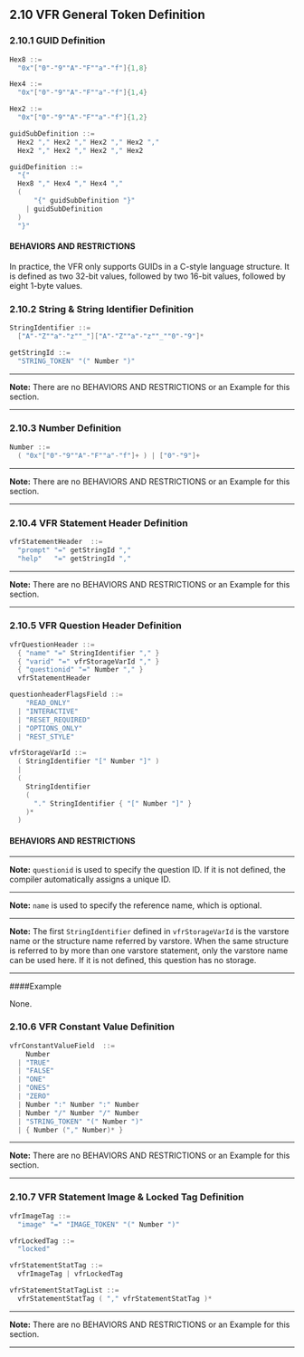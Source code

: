 <!--- @file
  2.10 VFR General Token Definition

  Copyright (c) 2007-2017, Intel Corporation. All rights reserved.<BR>
  (C) Copyright 2020 Hewlett Packard Enterprise Development LP<BR>

  Redistribution and use in source (original document form) and 'compiled'
  forms (converted to PDF, epub, HTML and other formats) with or without
  modification, are permitted provided that the following conditions are met:

  1) Redistributions of source code (original document form) must retain the
     above copyright notice, this list of conditions and the following
     disclaimer as the first lines of this file unmodified.

  2) Redistributions in compiled form (transformed to other DTDs, converted to
     PDF, epub, HTML and other formats) must reproduce the above copyright
     notice, this list of conditions and the following disclaimer in the
     documentation and/or other materials provided with the distribution.

  THIS DOCUMENTATION IS PROVIDED BY TIANOCORE PROJECT "AS IS" AND ANY EXPRESS OR
  IMPLIED WARRANTIES, INCLUDING, BUT NOT LIMITED TO, THE IMPLIED WARRANTIES OF
  MERCHANTABILITY AND FITNESS FOR A PARTICULAR PURPOSE ARE DISCLAIMED. IN NO
  EVENT SHALL TIANOCORE PROJECT  BE LIABLE FOR ANY DIRECT, INDIRECT, INCIDENTAL,
  SPECIAL, EXEMPLARY, OR CONSEQUENTIAL DAMAGES (INCLUDING, BUT NOT LIMITED TO,
  PROCUREMENT OF SUBSTITUTE GOODS OR SERVICES; LOSS OF USE, DATA, OR PROFITS;
  OR BUSINESS INTERRUPTION) HOWEVER CAUSED AND ON ANY THEORY OF LIABILITY,
  WHETHER IN CONTRACT, STRICT LIABILITY, OR TORT (INCLUDING NEGLIGENCE OR
  OTHERWISE) ARISING IN ANY WAY OUT OF THE USE OF THIS DOCUMENTATION, EVEN IF
  ADVISED OF THE POSSIBILITY OF SUCH DAMAGE.

-->

## 2.10 VFR General Token Definition

### 2.10.1 GUID Definition

```c
Hex8 ::=
  "0x"["0"-"9""A"-"F""a"-"f"]{1,8}

Hex4 ::=
  "0x"["0"-"9""A"-"F""a"-"f"]{1,4}

Hex2 ::=
  "0x"["0"-"9""A"-"F""a"-"f"]{1,2}

guidSubDefinition ::=
  Hex2 "," Hex2 "," Hex2 "," Hex2 ","
  Hex2 "," Hex2 "," Hex2 "," Hex2

guidDefinition ::=
  "{"
  Hex8 "," Hex4 "," Hex4 ","
  (
      "{" guidSubDefinition "}"
    | guidSubDefinition
  )
  "}"
```

#### BEHAVIORS AND RESTRICTIONS

In practice, the VFR only supports GUIDs in a C-style language structure. It is
defined as two 32-bit values, followed by two 16-bit values, followed by eight
1-byte values.

### 2.10.2 String & String Identifier Definition

```c
StringIdentifier ::=
  ["A"-"Z""a"-"z""_"]["A"-"Z""a"-"z""_""0"-"9"]*

getStringId ::=
  "STRING_TOKEN" "(" Number ")"
```

**********
**Note:** There are no BEHAVIORS AND RESTRICTIONS or an Example for this
section.
**********

### 2.10.3 Number Definition

```c
Number ::=
  ( "0x"["0"-"9""A"-"F""a"-"f"]+ ) | ["0"-"9"]+
```

**********
**Note:** There are no BEHAVIORS AND RESTRICTIONS or an Example for this
section.
**********

### 2.10.4 VFR Statement Header Definition

```c
vfrStatementHeader  ::=
  "prompt" "=" getStringId ","
  "help"   "=" getStringId ","
```

**********
**Note:** There are no BEHAVIORS AND RESTRICTIONS or an Example for this
section.
**********

### 2.10.5 VFR Question Header Definition

```c
vfrQuestionHeader ::=
  { "name" "=" StringIdentifier "," }
  { "varid" "=" vfrStorageVarId "," }
  { "questionid" "=" Number "," }
  vfrStatementHeader

questionheaderFlagsField ::=
    "READ_ONLY"
  | "INTERACTIVE"
  | "RESET_REQUIRED"
  | "OPTIONS_ONLY"
  | "REST_STYLE"

vfrStorageVarId ::=
  ( StringIdentifier "[" Number "]" )
  |
  (
    StringIdentifier
    (
      "." StringIdentifier { "[" Number "]" }
    )*
  )
```

#### BEHAVIORS AND RESTRICTIONS

**********
**Note:** `questionid` is used to specify the question ID. If it is not defined,
the compiler automatically assigns a unique ID.
**********
**Note:** `name` is used to specify the reference name, which is optional.
**********
**Note:** The first `StringIdentifier` defined in `vfrStorageVarId` is the
varstore name or the structure name referred by varstore. When the same
structure is referred to by more than one varstore statement, only the varstore
name can be used here. If it is not defined, this question has no storage.
**********

####Example

None.

### 2.10.6 VFR Constant Value Definition

```c
vfrConstantValueField  ::=
    Number
  | "TRUE"
  | "FALSE"
  | "ONE"
  | "ONES"
  | "ZERO"
  | Number ":" Number ":" Number
  | Number "/" Number "/" Number
  | "STRING_TOKEN" "(" Number ")"
  | { Number ("," Number)* }
```

**********
**Note:** There are no BEHAVIORS AND RESTRICTIONS or an Example for this
section.
**********

### 2.10.7 VFR Statement Image & Locked Tag Definition

```c
vfrImageTag ::=
  "image" "=" "IMAGE_TOKEN" "(" Number ")"

vfrLockedTag ::=
  "locked"

vfrStatementStatTag ::=
  vfrImageTag | vfrLockedTag

vfrStatementStatTagList ::=
  vfrStatementStatTag ( "," vfrStatementStatTag )*
```

**********
**Note:** There are no BEHAVIORS AND RESTRICTIONS or an Example for this
section.
**********
